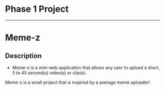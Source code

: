 # Phase 1 Project
-----
# Meme-z
## Description

- Meme-z is a mini-web application that allows any user to upload a short, 5 to 45 second(s) video(s) or clip(s).
<!-- might change the above description -->

Meme-z is a small project that is inspired by a average meme uploader!